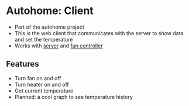 # Autohome: Client
* Part of the autohome project<br />
* This is the web client that communicates with the server to show data and set the temperature<br />
* Works with [server](https://github.com/grnnja/autohome-server) and [fan controller](https://github.com/grnnja/autohome-fan-controller)
## Features
* Turn fan on and off
* Turn heater on and off
* Get current temperature
* Planned: a cool graph to see temperature history
